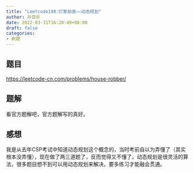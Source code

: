 ```yaml
---
title: "Leetcode198:打家劫舍——动态规划"
author: 孙百乐
date: 2022-03-31T16:20:49+08:00
draft: false
categories: 
- 刷题
---
```


## 题目

https://leetcode-cn.com/problems/house-robber/

## 题解

看官方题解吧，官方题解写的真好。

## 感想

我是从去年CSP考试中知道动态规划这个概念的，当时考前自以为弄懂了（其实根本没弄懂），现在做了两三道题了，反而觉得又不懂了。动态规划是很灵活的算法，很多题目想不到可以用动态规划来解决。要多练习才能融会贯通。

